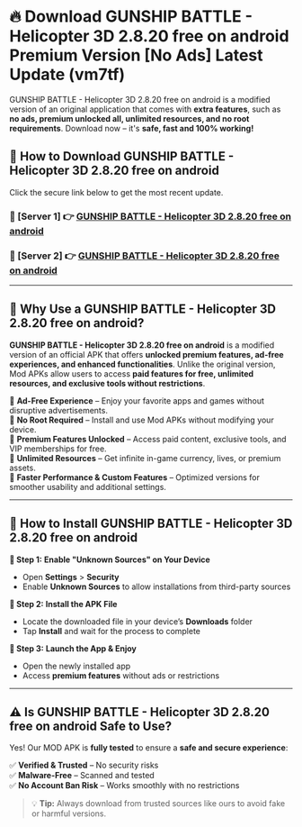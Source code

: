 # 🔥 Download GUNSHIP BATTLE - Helicopter 3D 2.8.20 free on android Premium Version [No Ads] Latest Update (vm7tf) 

GUNSHIP BATTLE - Helicopter 3D 2.8.20 free on android is a modified version of an original application that comes with **extra features**, such as **no ads, premium unlocked all, unlimited resources, and no root requirements**. Download now – it's **safe, fast and 100% working!**

## **📱 How to Download GUNSHIP BATTLE - Helicopter 3D 2.8.20 free on android**  

Click the secure link below to get the most recent update.  

 ### **📌 [Server 1] 👉** [GUNSHIP BATTLE - Helicopter 3D 2.8.20 free on android](https://apkcomod.com?title=GUNSHIP_BATTLE_-_Helicopter_3D_2.8.20_free_on_android)

 ### **📌 [Server 2] 👉** [GUNSHIP BATTLE - Helicopter 3D 2.8.20 free on android](https://apkcomod.com?title=GUNSHIP_BATTLE_-_Helicopter_3D_2.8.20_free_on_android)

---

## **🤖 Why Use a GUNSHIP BATTLE - Helicopter 3D 2.8.20 free on android?**  

**GUNSHIP BATTLE - Helicopter 3D 2.8.20 free on android** is a modified version of an official APK that offers **unlocked premium features, ad-free experiences, and enhanced functionalities**. Unlike the original version, Mod APKs allow users to access **paid features for free, unlimited resources, and exclusive tools without restrictions**.

🔽 **Ad-Free Experience** – Enjoy your favorite apps and games without disruptive advertisements.  
🔽 **No Root Required** – Install and use Mod APKs without modifying your device.  
🔽 **Premium Features Unlocked** – Access paid content, exclusive tools, and VIP memberships for free.  
🔽 **Unlimited Resources** – Get infinite in-game currency, lives, or premium assets.  
🔽 **Faster Performance & Custom Features** – Optimized versions for smoother usability and additional settings.  

---

## **🚀 How to Install GUNSHIP BATTLE - Helicopter 3D 2.8.20 free on android**  

**🔹 Step 1:** **Enable "Unknown Sources" on Your Device**  
- Open **Settings** > **Security**  
- Enable **Unknown Sources** to allow installations from third-party sources  

**🔹 Step 2:** **Install the APK File**  
- Locate the downloaded file in your device’s **Downloads** folder  
- Tap **Install** and wait for the process to complete  

**🔹 Step 3:** **Launch the App & Enjoy**  
- Open the newly installed app  
- Access **premium features** without ads or restrictions  

---

## **⚠️ Is GUNSHIP BATTLE - Helicopter 3D 2.8.20 free on android Safe to Use?**  

Yes! Our MOD APK is **fully tested** to ensure a **safe and secure experience**:

✅ **Verified & Trusted** – No security risks  
✅ **Malware-Free** – Scanned and tested  
✅ **No Account Ban Risk** – Works smoothly with no restrictions  

> 💡 **Tip:** Always download from trusted sources like ours to avoid fake or harmful versions.